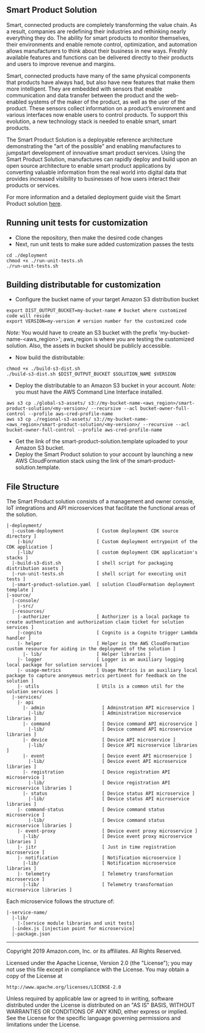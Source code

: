## Smart Product Solution
Smart, connected products are completely transforming the value chain. As a result, companies are redefining their industries and rethinking nearly everything they do. The ability for smart products to monitor themselves, their environments and enable remote control, optimization, and automation allows manufacturers to think about their business in new ways. Freshly available features and functions can be delivered directly to their products and users to improve revenue and margins.

Smart, connected products have many of the same physical components that products have always had, but also have new features that make them more intelligent. They are embedded with sensors that enable communication and data transfer between the product and the web-enabled systems of the maker of the product, as well as the user of the product. These sensors collect information on a product’s environment and various interfaces now enable users to control products. To support this evolution, a new technology stack is needed to enable smart, smart products.

The Smart Product Solution is a deployable reference architecture demonstrating the "art of the possible" and enabling manufactures to jumpstart development of innovative smart product services. Using the Smart Product Solution, manufactures can rapidly deploy and build upon an open source architecture to enable smart product applications by converting valuable information from the real world into digital data that provides increased visibility to businesses of how users interact their products or services.

For more information and a detailed deployment guide visit the Smart Product solution [here](https://aws.amazon.com/solutions/implementations/smart-product-solution/).

## Running unit tests for customization
* Clone the repository, then make the desired code changes
* Next, run unit tests to make sure added customization passes the tests
```
cd ./deployment
chmod +x ./run-unit-tests.sh
./run-unit-tests.sh
```

## Building distributable for customization
* Configure the bucket name of your target Amazon S3 distribution bucket
```
export DIST_OUTPUT_BUCKET=my-bucket-name # bucket where customized code will reside
export VERSION=my-version # version number for the customized code
```
_Note:_ You would have to create an S3 bucket with the prefix 'my-bucket-name-<aws_region>'; aws_region is where you are testing the customized solution. Also, the assets in bucket should be publicly accessible.

* Now build the distributable:
```
chmod +x ./build-s3-dist.sh
./build-s3-dist.sh $DIST_OUTPUT_BUCKET $SOLUTION_NAME $VERSION
```

* Deploy the distributable to an Amazon S3 bucket in your account. _Note:_ you must have the AWS Command Line Interface installed.
```
aws s3 cp ./global-s3-assets/ s3://my-bucket-name-<aws_region>/smart-product-solution/<my-version>/ --recursive --acl bucket-owner-full-control --profile aws-cred-profile-name
aws s3 cp ./regional-s3-assets/ s3://my-bucket-name-<aws_region>/smart-product-solution/<my-version>/ --recursive --acl bucket-owner-full-control --profile aws-cred-profile-name
```

* Get the link of the smart-product-solution.template uploaded to your Amazon S3 bucket.
* Deploy the Smart Product solution to your account by launching a new AWS CloudFormation stack using the link of the smart-product-solution.template.

## File Structure
The Smart Product solution consists of a management and owner console, IoT integrations and API microservices that facilitate the functional areas of the solution.

```
|-deployment/
  |-custom-deployment            [ Custom deployment CDK source directory ]
    |-bin/                       [ Custom deployment entrypoint of the CDK application ]
    |-lib/                       [ custom deployment CDK application's stacks ]
  |-build-s3-dist.sh             [ shell script for packaging distribution assets ]
  |-run-unit-tests.sh            [ shell script for executing unit tests ]
  |-smart-product-solution.yaml  [ solution CloudFormation deployment template ]
|-source/
  |-console/
    |-src/
  |-resources/
    |-authorizer                 [ Authorizer is a local package to create authentication and authorization claim ticket for solution services ]
    |-cognito                    [ Cognito is a Cognito trigger Lambda handler ]
    |- helper                    [ Helper is the AWS CloudFormation custom resource for aiding in the deployment of the solution ]
      |- lib/                    [ Helper libraries ]
    |- logger                    [ Logger is an auxiliary logging local package for solution services ]
    |- usage-metrics             [ Usage Metrics is an auxiliary local package to capture anonymous metrics pertinent for feedback on the solution ]
    |- utils                     [ Utils is a common util for the solution services ]
  |-services/
    |- api
      |- admin                     [ Adminstration API microservice ]
        |-lib/                     [ Administration microservice libraries ]
      |- command                   [ Device command API microservice ]
        |-lib/                     [ Device command API microservice libraries ]
      |- device                    [ Device API microservice ]
        |-lib/                     [ Device API microservice libraries ]
      |- event                     [ Device event API microservice ]
        |-lib/                     [ Device event API microservice libraries ]
      |- registration              [ Device registration API microservice ]
        |-lib/                     [ Device registration API microservice libraries ]
      |- status                    [ Device status API microservice ]
        |-lib/                     [ Device status API microservice libraries ]
    |- command-status              [ Device command status microservice ]
        |-lib/                     [ Device command status microservice libraries ]
    |- event-proxy                 [ Device event proxy microservice ]
      |-lib/                       [ Device event proxy microservice libraries ]
    |- jitr                        [ Just in time registration microservice ]
    |- notification                [ Notification microservice ]
      |-lib/                       [ Notification microservice libraries ]
    |- telemetry                   [ Telemetry transformation microservice ]
      |-lib/                       [ Telemetry transformation microservice libraries ]
```

Each microservice follows the structure of:

```
|-service-name/
  |-lib/
    |-[service module libraries and unit tests]
  |-index.js [injection point for microservice]
  |-package.json
```

***

Copyright 2019 Amazon.com, Inc. or its affiliates. All Rights Reserved.

Licensed under the Apache License, Version 2.0 (the "License");
you may not use this file except in compliance with the License.
You may obtain a copy of the License at

    http://www.apache.org/licenses/LICENSE-2.0

Unless required by applicable law or agreed to in writing, software
distributed under the License is distributed on an "AS IS" BASIS,
WITHOUT WARRANTIES OR CONDITIONS OF ANY KIND, either express or implied.
See the License for the specific language governing permissions and
limitations under the License.
